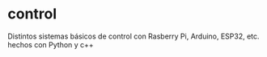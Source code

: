 # control
Distintos sistemas básicos de control con Rasberry Pi, Arduino, ESP32, etc. hechos con Python y c++
